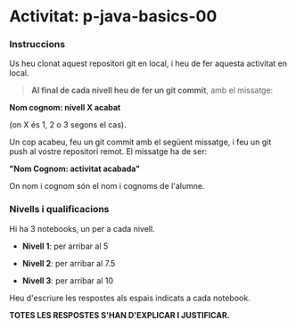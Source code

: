 # Activitat: p-java-basics-00

### Instruccions

Us heu clonat aquest repositori git en local, i heu de fer aquesta activitat en local.

> **Al final de cada nivell heu de fer un git commit**, amb el missatge:

**Nom cognom: nivell X acabat**

(on X és 1, 2 o 3 segons el cas).

Un cop acabeu, feu un git commit amb el següent missatge, i feu un git push al vostre repositori remot. El missatge ha de ser:

**"Nom Cognom: activitat acabada"**

On nom i cognom són el nom i cognoms de l'alumne.

### Nivells i qualificacions

Hi ha 3 notebooks, un per a cada nivell.

- **Nivell 1**: per arribar al 5

- **Nivell 2**: per arribar al 7.5

- **Nivell 3**: per arribar al 10

Heu d'escriure les respostes als espais indicats a cada notebook.

**TOTES LES RESPOSTES S'HAN D'EXPLICAR I JUSTIFICAR.**

